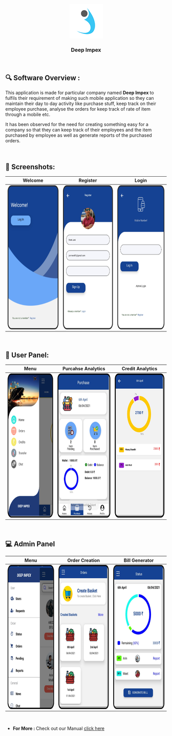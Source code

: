 <p align="center">
  <img src="https://github.com/arinmodi/Deep-Impex/blob/master/assets/Logo.png">
</p>

<h3 align="center">
  <b> Deep Impex </b>
</h3>

<br>

## :mag: Software Overview : <br>

<p> 

This application is made for particular company named <b> Deep Impex </b> to fulfils their requirement of making such mobile application so they can maintain their day to day activity like purchase stuff, keep track on their employee purchase, analyse the orders for keep track of rate of item through a mobile etc. 
 
It has been observed for the need for creating something easy for a    company so that they can keep track of their employees and the item purchased by employee as well as generate reports of the purchased orders. 



</p>

<br>

## :camera_flash: Screenshots:

Welcome               |  Register               | Login              
:-------------------------:|:-------------------------:|:-------------------------:
|<img src="https://github.com/arinmodi/Deep-Impex/blob/master/assets/welcome.png" height = 450/>|<img src="https://github.com/arinmodi/Deep-Impex/blob/master/assets/Register.png" height = 450/>|<img src="https://github.com/arinmodi/Deep-Impex/blob/master/assets/Login.png" height = 450/>|

<br>

## :man: User Panel:

Menu               | Purcahse Analytics                 | Credit Analytics              
:-------------------------:|:-------------------------:|:-------------------------:
|<img src="https://github.com/arinmodi/Deep-Impex/blob/master/assets/user_menu.png" height = 450/>|<img src="https://github.com/arinmodi/Deep-Impex/blob/master/assets/user_purchase.png" height = 450/>|<img src="https://github.com/arinmodi/Deep-Impex/blob/master/assets/user_credit.png" height = 450/>|

<br>

## :computer: Admin Panel

Menu               | Order Creation   | Bill Generator
:-------------------------:|:-------------------------:|:-------------------------:
|<img src="https://github.com/arinmodi/Deep-Impex/blob/master/assets/Admin Menu.png" height = 450 />|<img src="https://github.com/arinmodi/Deep-Impex/blob/master/assets/Order_CReation.png" height=450 />|<img src="https://github.com/arinmodi/Deep-Impex/blob/master/assets/Bill_Generator.png" height=450 />

<br>

- <b> For More : </b> Check out our Manual [click here](https://github.com/arinmodi/Deep-Impex/blob/master/App%20Manual-converted-compressed.pdf)
